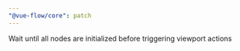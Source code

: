 ```yaml
---
"@vue-flow/core": patch
---
```


Wait until all nodes are initialized before triggering viewport actions
